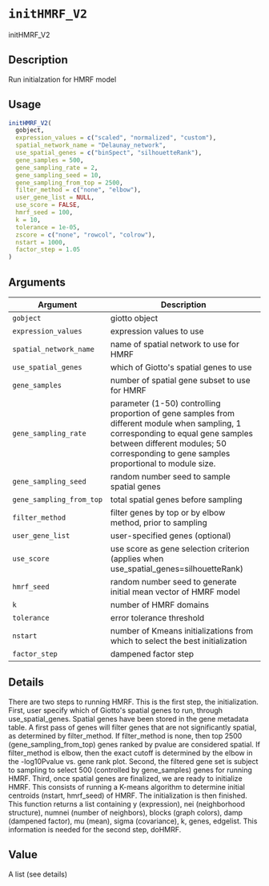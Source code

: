 # `initHMRF_V2`

initHMRF_V2


## Description

Run initialzation for HMRF model


## Usage

```r
initHMRF_V2(
  gobject,
  expression_values = c("scaled", "normalized", "custom"),
  spatial_network_name = "Delaunay_network",
  use_spatial_genes = c("binSpect", "silhouetteRank"),
  gene_samples = 500,
  gene_sampling_rate = 2,
  gene_sampling_seed = 10,
  gene_sampling_from_top = 2500,
  filter_method = c("none", "elbow"),
  user_gene_list = NULL,
  use_score = FALSE,
  hmrf_seed = 100,
  k = 10,
  tolerance = 1e-05,
  zscore = c("none", "rowcol", "colrow"),
  nstart = 1000,
  factor_step = 1.05
)
```


## Arguments

Argument      |Description
------------- |----------------
`gobject`     |     giotto object
`expression_values`     |     expression values to use
`spatial_network_name`     |     name of spatial network to use for HMRF
`use_spatial_genes`     |     which of Giotto's spatial genes to use
`gene_samples`     |     number of spatial gene subset to use for HMRF
`gene_sampling_rate`     |     parameter (1-50) controlling proportion of gene samples from different module when sampling, 1 corresponding to equal gene samples between different modules; 50 corresponding to gene samples proportional to module size.
`gene_sampling_seed`     |     random number seed to sample spatial genes
`gene_sampling_from_top`     |     total spatial genes before sampling
`filter_method`     |     filter genes by top or by elbow method, prior to sampling
`user_gene_list`     |     user-specified genes (optional)
`use_score`     |     use score as gene selection criterion (applies when use_spatial_genes=silhouetteRank)
`hmrf_seed`     |     random number seed to generate initial mean vector of HMRF model
`k`     |     number of HMRF domains
`tolerance`     |     error tolerance threshold
`nstart`     |     number of Kmeans initializations from which to select the best initialization
`factor_step`     |     dampened factor step


## Details

There are two steps to running HMRF. This is the first step, the initialization.
 First, user specify which of Giotto's spatial genes to run, through use_spatial_genes.
 Spatial genes have been stored in the gene metadata table. A first pass of genes will filter genes
 that are not significantly spatial, as determined by filter_method. If filter_method is none,
 then top 2500 (gene_sampling_from_top) genes ranked by pvalue are considered spatial.
 If filter_method is elbow, then the exact cutoff is determined by the elbow in the
 -log10Pvalue vs. gene rank plot.
 Second, the filtered gene set is subject to sampling to select 500
 (controlled by gene_samples) genes for running HMRF.
 Third, once spatial genes are finalized, we are ready to initialize HMRF.
 This consists of running a K-means algorithm to determine initial centroids (nstart, hmrf_seed) of HMRF.
 The initialization is then finished.
 This function returns a list containing y (expression), nei (neighborhood structure), numnei (number of neighbors), blocks (graph colors), damp (dampened factor), mu (mean), sigma (covariance), k, genes, edgelist. This information is needed for the second step, doHMRF.


## Value

A list (see details)


